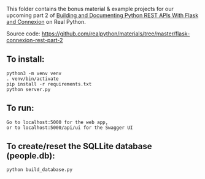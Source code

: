 This folder contains the bonus material & example projects for our upcoming part 2 of [Building and Documenting Python REST APIs With Flask and Connexion](https://realpython.com/flask-connexion-rest-api-part-2/) on Real Python.

Source code: https://github.com/realpython/materials/tree/master/flask-connexion-rest-part-2


## To install:

    python3 -m venv venv
    . venv/bin/activate
    pip install -r requirements.txt
    python server.py


## To run:

    Go to localhost:5000 for the web app,
    or to localhost:5000/api/ui for the Swagger UI 


## To create/reset the SQLLite database (people.db):

    python build_database.py
